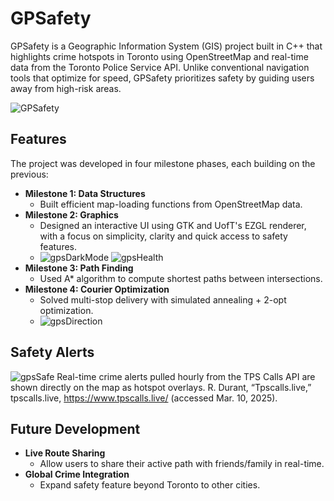 # GPSafety
GPSafety is a Geographic Information System (GIS) project built in C++ that highlights crime hotspots in Toronto using OpenStreetMap and real-time data from the Toronto Police Service API. Unlike conventional navigation tools that optimize for speed, GPSafety prioritizes safety by guiding users away from high-risk areas.

![GPSafety](https://github.com/user-attachments/assets/c467b640-9c80-4920-adc8-99503e42121e)

## Features
The project was developed in four milestone phases, each building on the previous:
- **Milestone 1: Data Structures**
  - Built efficient map-loading functions from OpenStreetMap data.
- **Milestone 2: Graphics**
  - Designed an interactive UI using GTK and UofT's EZGL renderer, with a focus on simplicity, clarity and quick access to safety features.
  - ![gpsDarkMode](https://github.com/user-attachments/assets/543b183b-15d0-42e9-bf01-913d6232987e) ![gpsHealth](https://github.com/user-attachments/assets/d2e06894-c03e-46e5-a5c5-010a70a15e8e)
- **Milestone 3: Path Finding**
  - Used A* algorithm to compute shortest paths between intersections.
- **Milestone 4: Courier Optimization**
  - Solved multi-stop delivery with simulated annealing + 2-opt optimization.
  - ![gpsDirection](https://github.com/user-attachments/assets/25104513-9361-4b5b-be48-60790122c789)

## Safety Alerts
![gpsSafe](https://github.com/user-attachments/assets/93e94ebb-c9cf-4ad9-92b5-0e99ce584a68)
Real-time crime alerts pulled hourly from the TPS Calls API are shown directly on the map as hotspot overlays. R. Durant, “Tpscalls.live,” tpscalls.live, https://www.tpscalls.live/ (accessed Mar. 10, 2025).

## Future Development
- **Live Route Sharing**
  - Allow users to share their active path with friends/family in real-time.
- **Global Crime Integration**
  - Expand safety feature beyond Toronto to other cities.

